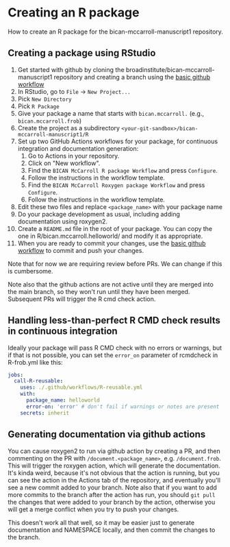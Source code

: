 # Creating an R package
How to create an R package for the bican-mccarroll-manuscript1 repository.

## Creating a package using RStudio

1. Get started with github by cloning the broadinstitute/bican-mccarroll-manuscript1 repository and creating a branch using the [basic github workflow](https://docs.google.com/document/d/1A5T8ZVhNxP0GCQmmo1R8qaPPXah9cvSLI96U3TZdYos/edit?tab=t.0) 
1. In RStudio, go to `File` -> `New Project...`
1. Pick `New Directory`
1. Pick `R Package`
1. Give your package a name that starts with `bican.mccarroll.` (e.g., `bican.mccarroll.frob`)
1. Create the project as a subdirectory `<your-git-sandbox>/bican-mccarroll-manuscript1/R`
1. Set up two GitHub Actions workflows for your package, for continuous integration and documentation generation:
   1. Go to Actions in your repository.
   1. Click on "New workflow".
   1. Find the `BICAN McCarroll R package Workflow` and press `Configure`.
   1. Follow the instructions in the workflow template.
   1. Find the `BICAN McCarroll Roxygen package Workflow` and press `Configure`.
   1. Follow the instructions in the workflow template.
1. Edit these two files and replace `<package_name>` with your package name
1. Do your package development as usual, including adding documentation using roxygen2.
1. Create a `README.md` file in the root of your package.  You can copy the one in R/bican.mccarroll.helloworld/ and modify it as appropriate.
1. When you are ready to commit your changes, use the [basic github workflow](https://docs.google.com/document/d/1A5T8ZVhNxP0GCQmmo1R8qaPPXah9cvSLI96U3TZdYos/edit?tab=t.0) to commit and push your changes.

Note that for now we are requiring review before PRs.  We can change if this is cumbersome.

Note also that the github actions are not active until they are merged into the main branch, so they won't run 
until they have been merged.  Subsequent PRs will trigger the R cmd check action.

## Handling less-than-perfect R CMD check results in continuous integration
Ideally your package will pass R CMD check with no errors or warnings, but if that is not possible,
you can set the `error_on` parameter of rcmdcheck in R-frob.yml like this:
```yaml
jobs:
  call-R-reusable:
    uses: ./.github/workflows/R-reusable.yml
    with:
      package_name: helloworld
      error-on: 'error' # don't fail if warnings or notes are present
    secrets: inherit
```

## Generating documentation via github actions
You can cause roxygen2 to run via github action by creating a PR, and then commenting on the PR
with `/document.<package_name>`, e.g. `/document.frob`.  This will trigger the roxygen action, which will generate the 
documentation.  It's kinda weird, because it's not obvious that the action is running, but
you can see the action in the Actions tab of the repository, and eventually you'll see a new commit added to your branch.
Note also that if you want to add more commits to the branch after the action has run, you should `git pull` the
changes that were added to your branch by the action, otherwise you will get a merge conflict
when you try to push your changes.

This doesn't work all that well, so it may be easier just to generate documentation and NAMESPACE
locally, and then commit the changes to the branch.  